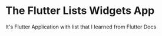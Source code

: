 # The Flutter Lists Widgets App
It's Flutter Application with list that I learned from Flutter Docs
